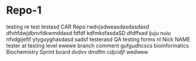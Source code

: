 # Repo-1
testing
re test
testasd
CAR
Repo
rwdvjsdweasdasdasdasd
dfvhfdwjdbnvfdkwmddasd
fdfdf kdfmksfasdaSD
dfdffsad
ijuju nuiu
nfvdgijefif
ytyguyghasdasd
sadsf
testerasd
QA testing forms
nl
Nick NAME
tester at testing level
ewewe
branch comment
gufgudhcscs
bioinformatics
Biochemistry 
Sprint board
dvdvv dmdfm
cdjcidjf
wedwew

